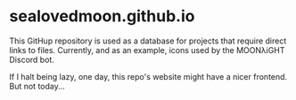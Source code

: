 # sealovedmoon.github.io

This GitHup repository is used as a database for projects that require direct links to files.
Currently, and as an example, icons used by the MOONλiGHT Discord bot.

If I halt being lazy, one day, this repo's website might have a nicer frontend. But not today...
